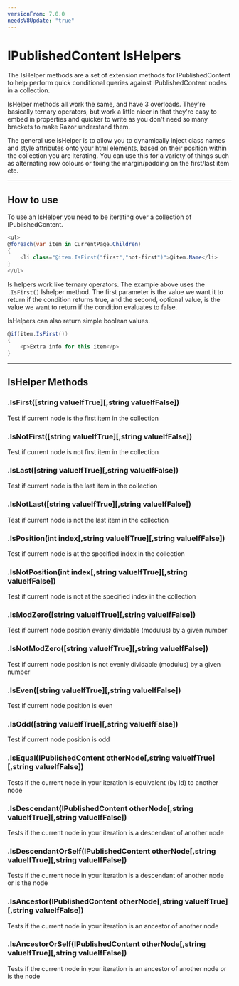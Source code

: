 ```yaml
---
versionFrom: 7.0.0
needsV8Update: "true"
---
```


# IPublishedContent IsHelpers

The IsHelper methods are a set of extension methods for IPublishedContent to help perform quick conditional queries against IPublishedContent nodes in a collection.

IsHelper methods all work the same, and have 3 overloads. They're basically ternary operators, but work a little nicer in that they're easy to embed in properties and quicker to write as you don't need so many brackets to make Razor understand them.

The general use IsHelper is to allow you to dynamically inject class names and style attributes onto your html elements, based on their position within the collection you are iterating. You can use this for a variety of things such as alternating row colours or fixing the margin/padding on the first/last item etc.

---

## How to use

To use an IsHelper you need to be iterating over a collection of IPublishedContent.

```csharp
<ul>
@foreach(var item in CurrentPage.Children)
{
    <li class="@item.IsFirst("first","not-first")">@item.Name</li>
}
</ul>
```

Is helpers work like ternary operators. The example above uses the `.IsFirst()` Ishelper method. The first parameter is the value we want it to return if the condition returns true, and the second, optional value, is the value we want to return if the condition evaluates to false.

IsHelpers can also return simple boolean values.

```csharp
@if(item.IsFirst())
{
    <p>Extra info for this item</p>
}
```

---

## IsHelper Methods

### .IsFirst([string valueIfTrue][,string valueIfFalse])

Test if current node is the first item in the collection

### .IsNotFirst([string valueIfTrue][,string valueIfFalse])

Test if current node is not first item in the collection

### .IsLast([string valueIfTrue][,string valueIfFalse])

Test if current node is the last item in the collection

### .IsNotLast([string valueIfTrue][,string valueIfFalse])

Test if current node is not the last item in the collection

### .IsPosition(int index[,string valueIfTrue][,string valueIfFalse])

Test if current node is at the specified index in the collection

### .IsNotPosition(int index[,string valueIfTrue][,string valueIfFalse])

Test if current node is not at the specified index in the collection

### .IsModZero([string valueIfTrue][,string valueIfFalse])

Test if current node position evenly dividable (modulus) by a given number

### .IsNotModZero([string valueIfTrue][,string valueIfFalse])

Test if current node position is not evenly dividable (modulus) by a given number


### .IsEven([string valueIfTrue][,string valueIfFalse])

Test if current node position is even

### .IsOdd([string valueIfTrue][,string valueIfFalse])

Test if current node position is odd

### .IsEqual(IPublishedContent otherNode[,string valueIfTrue][,string valueIfFalse])

Tests if the current node in your iteration is equivalent (by Id) to another node

### .IsDescendant(IPublishedContent otherNode[,string valueIfTrue][,string valueIfFalse])

Tests if the current node in your iteration is a descendant of another node

### .IsDescendantOrSelf(IPublishedContent otherNode[,string valueIfTrue][,string valueIfFalse])

Tests if the current node in your iteration is a descendant of another node or is the node

### .IsAncestor(IPublishedContent otherNode[,string valueIfTrue][,string valueIfFalse])

Tests if the current node in your iteration is an ancestor of another node

### .IsAncestorOrSelf(IPublishedContent otherNode[,string valueIfTrue][,string valueIfFalse])

Tests if the current node in your iteration is an ancestor of another node or is the node
